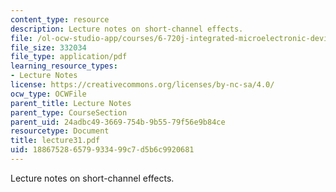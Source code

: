 ```yaml
---
content_type: resource
description: Lecture notes on short-channel effects.
file: /ol-ocw-studio-app/courses/6-720j-integrated-microelectronic-devices-spring-2007/188675286579933499c7d5b6c9920681_lecture31.pdf
file_size: 332034
file_type: application/pdf
learning_resource_types:
- Lecture Notes
license: https://creativecommons.org/licenses/by-nc-sa/4.0/
ocw_type: OCWFile
parent_title: Lecture Notes
parent_type: CourseSection
parent_uid: 24adbc49-3669-754b-9b55-79f56e9b84ce
resourcetype: Document
title: lecture31.pdf
uid: 18867528-6579-9334-99c7-d5b6c9920681
---
```

Lecture notes on short-channel effects.